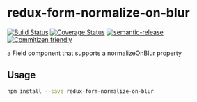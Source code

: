 # redux-form-normalize-on-blur

[![Build Status](https://travis-ci.org/jcoreio/redux-form-normalize-on-blur.svg?branch=master)](https://travis-ci.org/jcoreio/redux-form-normalize-on-blur)
[![Coverage Status](https://codecov.io/gh/jcoreio/redux-form-normalize-on-blur/branch/master/graph/badge.svg)](https://codecov.io/gh/jcoreio/redux-form-normalize-on-blur)
[![semantic-release](https://img.shields.io/badge/%20%20%F0%9F%93%A6%F0%9F%9A%80-semantic--release-e10079.svg)](https://github.com/semantic-release/semantic-release)
[![Commitizen friendly](https://img.shields.io/badge/commitizen-friendly-brightgreen.svg)](http://commitizen.github.io/cz-cli/)

a Field component that supports a normalizeOnBlur property

## Usage

```sh
npm install --save redux-form-normalize-on-blur
```

